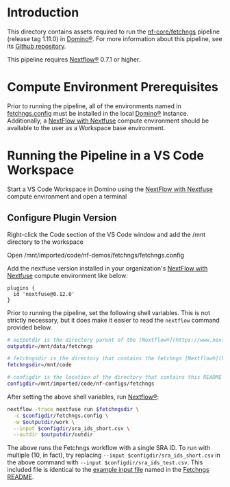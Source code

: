 # Introduction
This directory contains assets required to run the [nf-core/fetchngs](https://github.com/nf-core/fetchngs) pipeline (release tag 1.11.0) in [Domino®](https://domino.ai/). For more information about this pipeline, see its [Github repository](https://github.com/nf-core/fetchngs).

This pipeline requires [Nextflow®](https://www.nextflow.io/) 0.7.1 or higher.

# Compute Environment Prerequisites
Prior to running the pipeline, all of the environments named in [fetchngs.config](./fetchngs.config) must be installed in the local [Domino®](https://domino.ai/) instance.
Additionally, a [NextFlow with Nextfuse](https://ksmpartners.atlassian.net/wiki/spaces/Nextfuse/pages/2870804483/Installing+Nextfuse#Installing-into-an-Existing-Compute-Environment) compute environment should be available to the user as a Workspace base environment. 

# Running the Pipeline in a VS Code Workspace
Start a VS Code Workspace in Domino using the [NextFlow with Nextfuse](https://ksmpartners.atlassian.net/wiki/spaces/Nextfuse/pages/2870804483/Installing+Nextfuse#Installing-into-an-Existing-Compute-Environment) compute environment and open a terminal  

## Configure Plugin Version 

Right-click the Code section of the VS Code window and add the /mnt directory to the workspace

Open /mnt/imported/code/nf-demos/fetchngs/fetchngs.config

Add the nextfuse version installed in your organization's [NextFlow with Nextfuse](https://ksmpartners.atlassian.net/wiki/spaces/Nextfuse/pages/2870804483/Installing+Nextfuse#Installing-into-an-Existing-Compute-Environment) compute environment like below:
```
plugins {
  id 'nextfuse@0.12.0'
}
```

Prior to running the pipeline, set the following shell variables. This is not strictly necessary, but it does make it easier to read the `nextflow` command provided below.
```bash
# outputdir is the directory parent of the [Nextflow®](https://www.nextflow.io/) work directory. It must be in shared storage, such as a [Domino®](https://domino.ai/) dataset directory or an external data volume.
outputdir=/mnt/data/fetchngs

# fetchngsdir is the directory that contains the fetchngs [Nextflow®](https://www.nextflow.io/) pipeline. If this is not available locally, it can be loaded directly from the web by specifying fetchngsdir=nf-core/fetchngs
fetchngsdir=/mnt/code

# configdir is the location of the directory that contains this README
configdir=/mnt/imported/code/nf-configs/fetchngs
```
After setting the above shell variables, run [Nextflow®](https://www.nextflow.io/):
```bash
nextflow -trace nextfuse run $fetchngsdir \
  -c $configdir/fetchngs.config \
  -w $outputdir/work \
  --input $configdir/sra_ids_short.csv \
  --outdir $outputdir/outdir
```
The above runs the Fetchngs workflow with a single SRA ID. To run with multiple (10, in fact), try replacing `--input $configdir/sra_ids_short.csv` in the above command with `--input $configdir/sra_ids_test.csv`. This included file is identical to the [example input file](https://raw.githubusercontent.com/nf-core/test-datasets/fetchngs/sra_ids_test.csv) named in the [Fetchngs README](https://github.com/nf-core/fetchngs).

